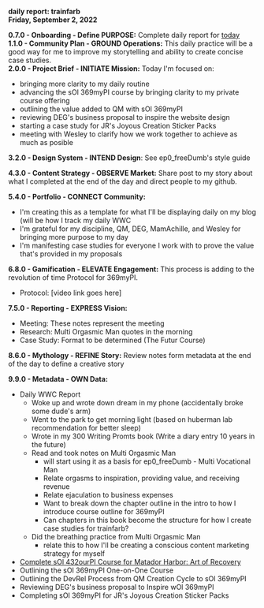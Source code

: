 **daily report: trainfarb**  
**Friday, September 2, 2022**  
  
**0.7.0 - Onboarding - Define PURPOSE:** Complete daily report for [today](https://github.com/trainfarb/trainfarb/issues/15#issue-1359680199)  
**1.1.0 - Community Plan - GROUND Operations:** This daily practice will be a good way for me to improve my storytelling and ability to create concise case studies.  
**2.0.0 - Project Brief - INITIATE Mission:** Today I'm focused on: 
- bringing more clarity to my daily routine
- advancing the sOl 369myPI course by bringing clarity to my private course offering
- outlining the value added to QM with sOl 369myPI
- reviewing DEG's business proposal to inspire the website design
- starting a case study for JR's Joyous Creation Sticker Packs
- meeting with Wesley to clarify how we work together to achieve as much as posible    

**3.2.0 - Design System - INTEND Design**: See ep0_freeDumb's style guide  

**4.3.0 - Content Strategy - OBSERVE Market:** Share post to my story about what I completed at the end of the day and direct people to my github. 

**5.4.0 - Portfolio - CONNECT Community:**
- I'm creating this as a template for what I'll be displaying daily on my blog (will be how I track my daily WWC
- I'm grateful for my discipline, QM, DEG, MamAchille, and Wesley for bringing more purpose to my day
- I'm manifesting case studies for everyone I work with to prove the value that's provided in my proposals  

**6.8.0 - Gamification - ELEVATE Engagement:** This process is adding to the revolution of time Protocol for 369myPI.
- Protocol: [video link goes here]  

**7.5.0 - Reporting - EXPRESS Vision:**
- Meeting: These notes represent the meeting
- Research: Multi Orgasmic Man quotes in the morning
- Case Study: Format to be determined (The Futur Course)  

**8.6.0 - Mythology - REFINE Story:** Review notes form metadata at the end of the day to define a creative story  

**9.9.0 - Metadata - OWN Data:**
- Daily WWC Report
  - Woke up and wrote down dream in my phone (accidentally broke some dude's arm)
  - Went to the park to get morning light (based on huberman lab recommendation for better sleep)
  - Wrote in my 300 Writing Promts book (Write a diary entry 10 years in the future)
  - Read and took notes on Multi Orgasmic Man
    - will start using it as a basis for ep0_freeDumb - Multi Vocational Man
    - Relate orgasms to inspiration, providing value, and receiving revenue
    - Relate ejaculation to business expenses
    - Want to break down the chapter outline in the intro to how I introduce course outline for 369myPI
    - Can chapters in this book become the structure for how I create case studies for trainfarb?
  - Did the breathing practice from Multi Orgasmic Man
    - relate this to how I'll be creating a conscious content marketing strategy for myself
- [Complete sOl 432ourPI Course for Matador Harbor: Art of Recovery](https://github.com/trainfarb/trainfarb/blob/main/7.5.0-express-vision---v5myConnection/7.5.1-meetings---v5gr1belief/2022-09-02---1-mh-aor-grey-cafe---defining-mh-aor-at-grey-cafe-space-activation-case-study.md)
- Outlining the sOl 369myPI One-on-One Course
- Outlining the DevRel Process from QM Creation Cycle to sOl 369myPI 
- Reviewing DEG's business proposal to Inspire wOl 369myPI
- Completing sOl 369myPI for JR's Joyous Creation Sticker Packs
